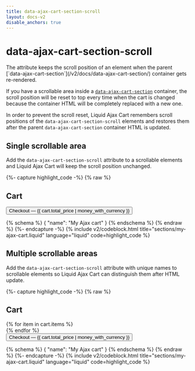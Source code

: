 ```yaml
---
title: data-ajax-cart-section-scroll
layout: docs-v2
disable_anchors: true
---
```


# data-ajax-cart-section-scroll

<p class="lead" markdown="1">
The attribute keeps the scroll position of an element when the parent [`data-ajax-cart-section`](/v2/docs/data-ajax-cart-section/) container gets re-rendered.
</p>

If you have a scrollable area inside a [`data-ajax-cart-section`](/v2/docs/data-ajax-cart-section/) container, 
the scroll position will be reset to top every time when the cart is changed because the container HTML will be completely replaced with a new one.

In order to prevent the scroll reset, Liquid Ajax Cart remembers scroll positions of the `data-ajax-cart-section-scroll` elements 
and restores them after the parent `data-ajax-cart-section` container HTML is updated.

## Single scrollable area

Add the `data-ajax-cart-section-scroll` attribute to a scrollable elements and Liquid Ajax Cart will keep the scroll position unchanged.

{%- capture highlight_code -%}
{% raw %}
<div class="my-cart" data-ajax-cart-section>
  <h2>Cart</h2>
  <div class="my-cart__items" data-ajax-cart-section-scroll>
    <!-- Scrollable area for cart items -->
  </div>

  <form id="my-ajax-cart-form" action="{{ routes.cart_url }}" method="post">
    <button type="submit" name="checkout">
      Checkout — {{ cart.total_price | money_with_currency }}
    </button> 
  </form>
</div>

{% schema %} { "name": "My Ajax cart" } {% endschema %}
{% endraw %}
{%- endcapture -%}
{% include v2/codeblock.html title="sections/my-ajax-cart.liquid" language="liquid" code=highlight_code %}

## Multiple scrollable areas

Add the `data-ajax-cart-section-scroll` attribute with unique names to scrollable elements so Liquid Ajax Cart can distinguish them after HTML update.

{%- capture highlight_code -%}
{% raw %}
<div class="my-cart" data-ajax-cart-section>
  <h2>Cart</h2>
  <div class="my-cart__items" data-ajax-cart-section-scroll="main">
    {% for item in cart.items %}
      <div class="line-item" data-ajax-cart-section-scroll="{{ item.key }}">
        <!-- Despite it sounds crazy, lets imagine that each line-item container is scrollable.
        Thus it needs the data-ajax-cart-section-scroll attribute with a unique name -->
      </div>
    {% endfor %}
  </div>

  <form id="my-ajax-cart-form" action="{{ routes.cart_url }}" method="post">
    <button type="submit" name="checkout">
      Checkout — {{ cart.total_price | money_with_currency }}
    </button> 
  </form>
</div>

{% schema %} { "name": "My Ajax cart" } {% endschema %}
{% endraw %}
{%- endcapture -%}
{% include v2/codeblock.html title="sections/my-ajax-cart.liquid" language="liquid" code=highlight_code %}

